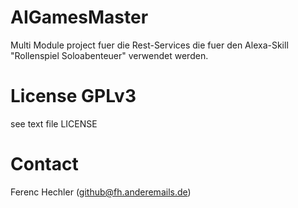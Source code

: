 # AIGamesMaster
Multi Module project fuer die Rest-Services die fuer den Alexa-Skill "Rollenspiel Soloabenteuer" verwendet werden.

# License GPLv3
see text file LICENSE

# Contact
Ferenc Hechler (github@fh.anderemails.de)